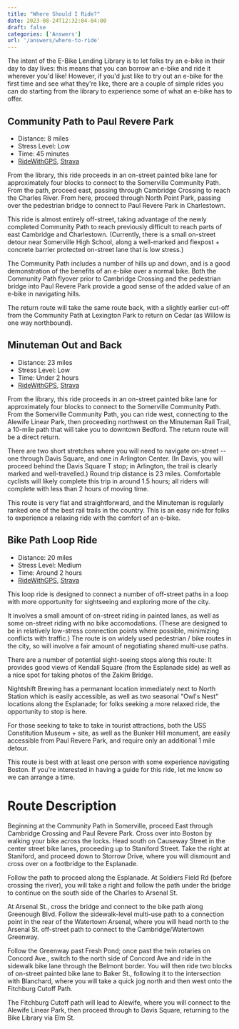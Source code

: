 ```yaml
---
title: "Where Should I Ride?"
date: 2023-08-24T12:32:04-04:00
draft: false
categories: ['Answers']
url: '/answers/where-to-ride'
---
```


The intent of the E-Bike Lending Library is to let folks try an e-bike in their day to day lives: this means that you can borrow an e-bike and ride it wherever you'd like! However, if you'd just like to try out an e-bike for the first time and see what they're like, there are a couple of simple rides you can do starting from the library to experience some of what an e-bike has to offer.

Community Path to Paul Revere Park
----------------------------------
* Distance: 8 miles
* Stress Level: Low
* Time: 45 minutes
* [RideWithGPS](https://ridewithgps.com/routes/44182939), [Strava](https://www.strava.com/routes/3129827344108849596)

From the library, this ride proceeds in an on-street painted bike lane for 
approximately four blocks to connect to the Somerville Community Path. From
the path, proceed east, passing through Cambridge Crossing to reach the Charles River. From here, proceed through North Point Park, passing over the pedestrian
bridge to connect to Paul Revere Park in Charlestown. 

This ride is almost entirely off-street, taking advantage of the newly
completed Community Path to reach previously difficult to reach parts of east
Cambridge and Charlestown. (Currently, there is a small on-street detour near
Somerville High School, along a well-marked and flexpost + concrete barrier
protected on-street lane that is low stress.)

The Community Path includes a number of hills up and down, and is a good 
demonstration of the benefits of an e-bike over a normal bike. Both the
Community Path flyover prior to Cambridge Crossing and the pedestrian bridge
into Paul Revere Park provide a good sense of the added value of an e-bike in
navigating hills.

The return route will take the same route back, with a slightly earlier cut-off
from the Community Path at Lexington Park to return on Cedar (as Willow is one
way northbound).

Minuteman Out and Back
----------------------
* Distance: 23 miles
* Stress Level: Low
* Time: Under 2 hours
* [RideWithGPS](https://ridewithgps.com/routes/44182904), [Strava](https://www.strava.com/routes/3129821415046460004)

From the library, this ride proceeds in an on-street painted bike lane for 
approximately four blocks to connect to the Somerville Community Path. From
the Somerville Community Path, you can ride west, connecting to the 
Alewife Linear Park, then proceeding northwest on the Minuteman Rail Trail, a
10-mile path that will take you to downtown Bedford. The return route will be
a direct return.

There are two short stretches where you will need to navigate on-street -- one
through Davis Square, and one in Arlington Center. (In Davis, you will proceed 
behind the Davis Square T stop; in Arlington, the trail is clearly marked and
well-travelled.) Round trip distance is 23 miles. Comfortable cyclists will
likely complete this trip in around 1.5 hours; all riders will complete with
less than 2 hours of moving time.

This route is very flat and straightforward, and the Minuteman is regularly
ranked one of the best rail trails in the country. This is an easy ride for 
folks to experience a relaxing ride with the comfort of an e-bike.



Bike Path Loop Ride
-------------------
* Distance: 20 miles
* Stress Level: Medium
* Time: Around 2 hours
* [RideWithGPS](https://ridewithgps.com/routes/44183053), [Strava](https://www.strava.com/routes/3129828503772835260)

This loop ride is designed to connect a number of off-street paths in a loop
with more opportunity for sightseeing and exploring more of the city. 

It involves a small amount of on-street riding in painted lanes, as well as
some on-street riding with no bike accomodations. (These are designed to be in
relatively low-stress connection points where possible, minimizing conflicts
with traffic.) The route is on widely used pedestrian / bike routes in the
city, so will involve a fair amount of negotiating shared multi-use paths.

There are a number of potential sight-seeing stops along this route: It
provides good views of Kendall Square (from the Esplanade side) as well as a
nice spot for taking photos of the Zakim Bridge.

Nightshift Brewing has a permanant location immediately next to North Station
which is easily accessible, as well as two seasonal "Owl's Nest" locations
along the Esplanade; for folks seeking a more relaxed ride, the opportunity
to stop is here.

For those seeking to take to take in tourist attractions, both the USS
Constitution Museum + site, as well as the Bunker Hill monument, are easily
accessible from Paul Revere Park, and require only an additional 1 mile detour.

This route is best with at least one person with some experience navigating
Boston. If you're interested in having a guide for this ride, let me know so
we can arrange a time.

Route Description
=================

Beginning at the Community Path in Somerville, proceed East through Cambridge
Crossing and Paul Revere Park. Cross over into Boston by walking your bike
across the locks. Head south on Causeway Street in the center street bike
lanes, proceeding up to Staniford Street. Take the right at Staniford, and 
proceed down to Storrow Drive, where you will dismount and cross over on a
footbridge to the Esplanade.

Follow the path to proceed along the Esplanade. At Soldiers Field Rd (before crossing the river), you will take a right and follow the path under the bridge to continue on the south side of the Charles to Arsenal St.

At Arsenal St., cross the bridge and connect to the bike path along Greenough 
Blvd. Follow the sidewalk-level multi-use path to a connection point in the 
rear of the Watertown Arsenal, where you will head north to the Arsenal St.
off-street path to connect to the Cambridge/Watertown Greenway.

Follow the Greenway past Fresh Pond; once past the twin rotaries on Concord 
Ave., switch to the north side of Concord Ave and ride in the sidewalk bike 
lane through the Belmont border. You will then ride two blocks of on-street
painted bike lane to Baker St., following it to the intersection with
Blanchard, where you will take a quick jog north and then west onto the
Fitchburg Cutoff Path.

The Fitchburg Cutoff path will lead to Alewife, where you will connect to
the Alewife Linear Park, then proceed through to Davis Square, returning
to the Bike Library via Elm St.


